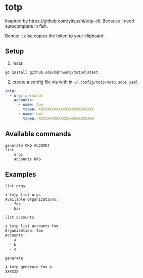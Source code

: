# totp

Inspired by <https://github.com/yitsushi/totp-cli>. Because I need autocomplete in fish.

Bonus: it also copies the token to your clipboard.

## Setup

1. Install

```bash
go install github.com/kahnwong/totp@latest
```

2. create a config file via with in `~/.config/totp/totp.sops.yaml`

```yaml
totp:
  - org: personal
    accounts:
      - name: foo
        token: XXXXXXXXXXXXXXXXXXXXXXXXX
      - name: bar
        token: XXXXXXXXXXXXXXXXXXXXXXXXX
```

## Available commands

```bash
generate ORG ACCOUNT
list
    orgs
    accounts ORG
```

## Examples

`list orgs`

```bash
❯ totp list orgs
Available organizations:
  - foo
  - bar
```

`list accounts`

```bash
❯ totp list accounts foo
Organization: foo
Accounts:
  - a
  - b
  - c
```

`generate`

```bash
❯ totp generate foo a
XXXXXX
```
